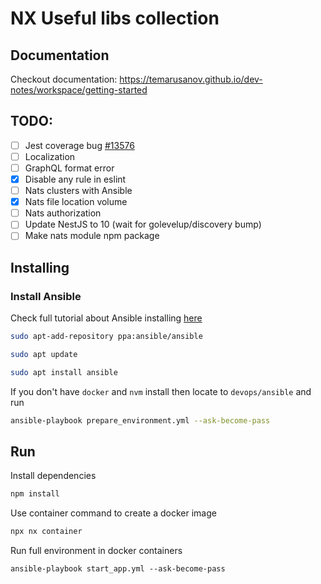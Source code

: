 # NX Useful libs collection

## Documentation

Checkout documentation: https://temarusanov.github.io/dev-notes/workspace/getting-started

## TODO:

- [ ] Jest coverage bug [#13576](https://github.com/jestjs/jest/issues/13576)
- [ ] Localization
- [ ] GraphQL format error
- [x] Disable any rule in eslint
- [ ] Nats clusters with Ansible
- [x] Nats file location volume
- [ ] Nats authorization
- [ ] Update NestJS to 10 (wait for golevelup/discovery bump)
- [ ] Make nats module npm package

## Installing

### Install Ansible

Check full tutorial about Ansible installing [here](https://www.digitalocean.com/community/tutorials/how-to-install-and-configure-ansible-on-ubuntu-20-04)

```bash
sudo apt-add-repository ppa:ansible/ansible
```

```bash
sudo apt update
```

```bash
sudo apt install ansible
```

If you don't have `docker` and `nvm` install then locate to `devops/ansible` and run

```bash
ansible-playbook prepare_environment.yml --ask-become-pass
```

## Run

Install dependencies

```bash
npm install
```

Use container command to create a docker image

```bash
npx nx container
```

Run full environment in docker containers

```
ansible-playbook start_app.yml --ask-become-pass
```

